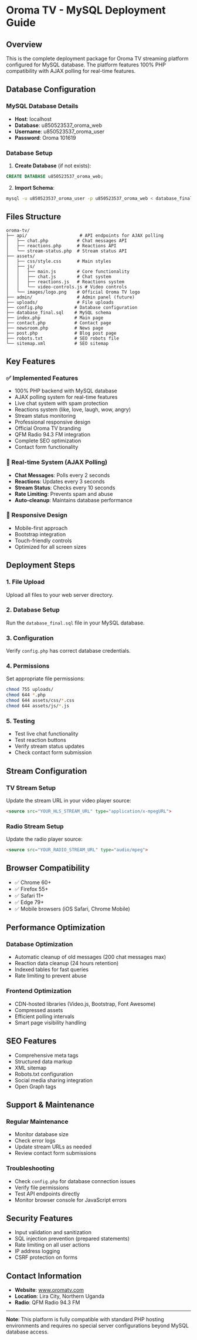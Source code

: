 # Oroma TV - MySQL Deployment Guide

## Overview

This is the complete deployment package for Oroma TV streaming platform configured for MySQL database. The platform features 100% PHP compatibility with AJAX polling for real-time features.

## Database Configuration

### MySQL Database Details
- **Host**: localhost
- **Database**: u850523537_oroma_web
- **Username**: u850523537_oroma_user
- **Password**: Oroma 101619

### Database Setup

1. **Create Database** (if not exists):
```sql
CREATE DATABASE u850523537_oroma_web;
```

2. **Import Schema**:
```bash
mysql -u u850523537_oroma_user -p u850523537_oroma_web < database_final.sql
```

## Files Structure

```
oroma-tv/
├── api/                    # API endpoints for AJAX polling
│   ├── chat.php           # Chat messages API
│   ├── reactions.php      # Reactions API
│   └── stream-status.php  # Stream status API
├── assets/
│   ├── css/style.css      # Main styles
│   ├── js/
│   │   ├── main.js        # Core functionality
│   │   ├── chat.js        # Chat system
│   │   ├── reactions.js   # Reactions system
│   │   └── video-controls.js # Video controls
│   └── images/logo.png    # Official Oroma TV logo
├── admin/                 # Admin panel (future)
├── uploads/               # File uploads
├── config.php            # Database configuration
├── database_final.sql    # MySQL schema
├── index.php             # Main page
├── contact.php           # Contact page
├── newsroom.php          # News page
├── post.php              # Blog post page
├── robots.txt            # SEO robots file
└── sitemap.xml           # SEO sitemap
```

## Key Features

### ✅ Implemented Features
- 100% PHP backend with MySQL database
- AJAX polling system for real-time features
- Live chat system with spam protection
- Reactions system (like, love, laugh, wow, angry)
- Stream status monitoring
- Professional responsive design
- Official Oroma TV branding
- QFM Radio 94.3 FM integration
- Complete SEO optimization
- Contact form functionality

### 🔄 Real-time System (AJAX Polling)
- **Chat Messages**: Polls every 2 seconds
- **Reactions**: Updates every 3 seconds  
- **Stream Status**: Checks every 10 seconds
- **Rate Limiting**: Prevents spam and abuse
- **Auto-cleanup**: Maintains database performance

### 📱 Responsive Design
- Mobile-first approach
- Bootstrap integration
- Touch-friendly controls
- Optimized for all screen sizes

## Deployment Steps

### 1. File Upload
Upload all files to your web server directory.

### 2. Database Setup
Run the `database_final.sql` file in your MySQL database.

### 3. Configuration
Verify `config.php` has correct database credentials.

### 4. Permissions
Set appropriate file permissions:
```bash
chmod 755 uploads/
chmod 644 *.php
chmod 644 assets/css/*.css
chmod 644 assets/js/*.js
```

### 5. Testing
- Test live chat functionality
- Test reaction buttons
- Verify stream status updates
- Check contact form submission

## Stream Configuration

### TV Stream Setup
Update the stream URL in your video player source:
```html
<source src="YOUR_HLS_STREAM_URL" type="application/x-mpegURL">
```

### Radio Stream Setup
Update the radio player source:
```html
<source src="YOUR_RADIO_STREAM_URL" type="audio/mpeg">
```

## Browser Compatibility

- ✅ Chrome 60+
- ✅ Firefox 55+
- ✅ Safari 11+
- ✅ Edge 79+
- ✅ Mobile browsers (iOS Safari, Chrome Mobile)

## Performance Optimization

### Database Optimization
- Automatic cleanup of old messages (200 chat messages max)
- Reaction data cleanup (24 hours retention)
- Indexed tables for fast queries
- Rate limiting to prevent abuse

### Frontend Optimization
- CDN-hosted libraries (Video.js, Bootstrap, Font Awesome)
- Compressed assets
- Efficient polling intervals
- Smart page visibility handling

## SEO Features

- Comprehensive meta tags
- Structured data markup
- XML sitemap
- Robots.txt configuration
- Social media sharing integration
- Open Graph tags

## Support & Maintenance

### Regular Maintenance
- Monitor database size
- Check error logs
- Update stream URLs as needed
- Review contact form submissions

### Troubleshooting
- Check `config.php` for database connection issues
- Verify file permissions
- Test API endpoints directly
- Monitor browser console for JavaScript errors

## Security Features

- Input validation and sanitization
- SQL injection prevention (prepared statements)
- Rate limiting on all user actions
- IP address logging
- CSRF protection on forms

## Contact Information

- **Website**: www.oromatv.com
- **Location**: Lira City, Northern Uganda
- **Radio**: QFM Radio 94.3 FM

---

**Note**: This platform is fully compatible with standard PHP hosting environments and requires no special server configurations beyond MySQL database access.